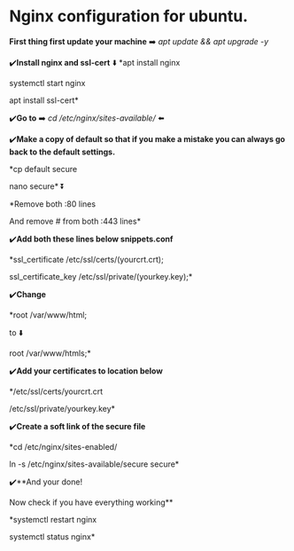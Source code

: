 # Nginx configuration for ubuntu.

**First thing first update your machine** ➡️ *apt update && apt upgrade -y*

✔️**Install nginx and ssl-cert**
⬇️
*apt install nginx

systemctl start nginx

apt install ssl-cert*

✔️**Go to** ➡️ *cd /etc/nginx/sites-available/* ⬅️

✔️**Make a copy of default so that if you make a mistake you can always go back to the default settings.**

*cp default secure

nano secure*
⏬

*Remove both :80 lines

And remove # from both :443 lines*

✔️**Add both these lines below snippets.conf**

*ssl_certificate /etc/ssl/certs/(yourcrt.crt);

ssl_certificate_key /etc/ssl/private/(yourkey.key);*

✔️**Change**

*root /var/www/html;

to ⬇️

root /var/www/htmls;*

✔️**Add your certificates to location below**

*/etc/ssl/certs/yourcrt.crt

/etc/ssl/private/yourkey.key*

✔️**Create a soft link of the secure file**

*cd /etc/nginx/sites-enabled/

ln -s /etc/nginx/sites-available/secure secure*

✔️**And your done!

Now check if you have everything working**

*systemctl restart nginx

systemctl status nginx*



